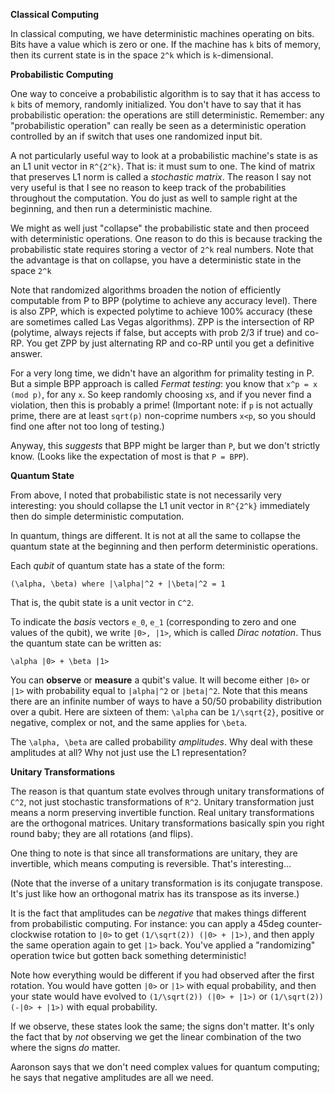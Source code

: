 **Classical Computing**

In classical computing, we have deterministic machines operating on
bits. Bits have a value which is zero or one. If the machine has `k`
bits of memory, then its current state is in the space `2^k` which is
`k`-dimensional.

**Probabilistic Computing**

One way to conceive a probabilistic algorithm is to say that it has
access to `k` bits of memory, randomly initialized. You don't have to
say that it has probabilistic operation: the operations are still
deterministic. Remember: any "probabilistic operation" can really be
seen as a deterministic operation controlled by an if switch that uses
one randomized input bit.

A not particularly useful way to look at a probabilistic machine's state
is as an L1 unit vector in `R^{2^k}`. That is: it must sum to one. The
kind of matrix that preserves L1 norm is called a *stochastic matrix*.
The reason I say not very useful is that I see no reason to keep track
of the probabilities throughout the computation. You do just as well to
sample right at the beginning, and then run a deterministic machine.

We might as well just "collapse" the probabilistic state and then
proceed with deterministic operations. One reason to do this is because
tracking the probabilistic state requires storing a vector of `2^k` real
numbers. Note that the advantage is that on collapse, you have a
deterministic state in the space `2^k`

Note that randomized algorithms broaden the notion of efficiently
computable from P to BPP (polytime to achieve any accuracy level). There
is also ZPP, which is expected polytime to achieve 100% accuracy (these
are sometimes called Las Vegas algorithms). ZPP is the intersection of
RP (polytime, always rejects if false, but accepts with prob 2/3 if
true) and co-RP. You get ZPP by just alternating RP and co-RP until you
get a definitive answer.

For a very long time, we didn't have an algorithm for primality testing
in P. But a simple BPP approach is called *Fermat testing*: you know
that `x^p = x (mod p)`, for any `x`. So keep randomly choosing `x`s, and
if you never find a violation, then this is probably a prime! (Important
note: if `p` is not actually prime, there are at least `sqrt(p)`
non-coprime numbers `x<p`, so you should find one after not too long of
testing.)

Anyway, this *suggests* that BPP might be larger than `P`, but we don't
strictly know. (Looks like the expectation of most is that `P = BPP`).

**Quantum State**

From above, I noted that probabilistic state is not necessarily very
interesting: you should collapse the L1 unit vector in `R^{2^k}`
immediately then do simple deterministic computation.

In quantum, things are different. It is not at all the same to collapse
the quantum state at the beginning and then perform deterministic
operations.

Each *qubit* of quantum state has a state of the form:

    (\alpha, \beta) where |\alpha|^2 + |\beta|^2 = 1

That is, the qubit state is a unit vector in `C^2`.

To indicate the *basis* vectors `e_0`, `e_1` (corresponding to zero and
one values of the qubit), we write  `|0>, |1>`, which is called *Dirac
notation*. Thus the quantum state can be written as:

    \alpha |0> + \beta |1>

You can **observe** or **measure** a qubit's value. It will become
either `|0>` or `|1>` with probability equal to `|alpha|^2` or
`|beta|^2`. Note that this means there are an infinite number of ways to
have a 50/50 probability distribution over a qubit. Here are sixteen of
them: `\alpha` can be `1/\sqrt{2}`, positive or negative, complex or
not, and the same applies for `\beta`.

The `\alpha, \beta` are called probability *amplitudes*. Why deal with
these amplitudes at all? Why not just use the L1 representation?

**Unitary Transformations**

The reason is that quantum state evolves through unitary transformations
of `C^2`, not just stochastic transformations of `R^2`. Unitary
transformation just means a norm preserving invertible function. Real
unitary transformations are the orthogonal matrices. Unitary
transformations basically spin you right round baby; they are all
rotations (and flips).

One thing to note is that since all transformations are unitary, they
are invertible, which means computing is reversible. That's
interesting...

(Note that the inverse of a unitary transformation is its conjugate
transpose. It's just like how an orthogonal matrix has its transpose as
its inverse.)

It is the fact that amplitudes can be *negative* that makes things
different from probabilistic computing. For instance: you can apply a
45deg counter-clockwise rotation to `|0>` to get `(1/\sqrt(2)) (|0> +
|1>)`, and then apply the same operation again to get `|1>` back. You've
applied a "randomizing" operation twice but gotten back something
deterministic!

Note how everything would be different if you had observed after the
first rotation. You would have gotten `|0>` or `|1>` with equal
probability, and then your state would have evolved to `(1/\sqrt(2))
(|0> + |1>)` or `(1/\sqrt(2)) (-|0> + |1>)` with equal probability.

If we observe, these states look the same; the signs don't matter. It's
only the fact that by *not* observing we get the linear combination of
the two where the signs *do* matter.

Aaronson says that we don't need complex values for quantum computing;
he says that negative amplitudes are all we need.
